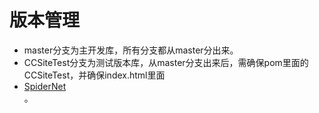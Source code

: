 # 版本管理
- master分支为主开发库，所有分支都从master分出来。
- CCSiteTest分支为测试版本库，从master分支出来后，需确保pom里面的<finalName>CCSiteTest</finalName>，并确保index.html里面<li><a href="../SpiderNetTest/service/manage/loginPage.html">SpiderNet</a></li>。
